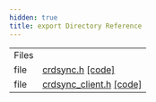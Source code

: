 ```yaml
---
hidden: true
title: export Directory Reference
---
```


|  |  |
|----|----|
| Files |  |
| file   | <a href="crdsync_8h.md">crdsync.h</a> <a href="crdsync_8h_source.md">[code]</a> |
| file   | <a href="crdsync__client_8h.md">crdsync_client.h</a> <a href="crdsync__client_8h_source.md">[code]</a> |
